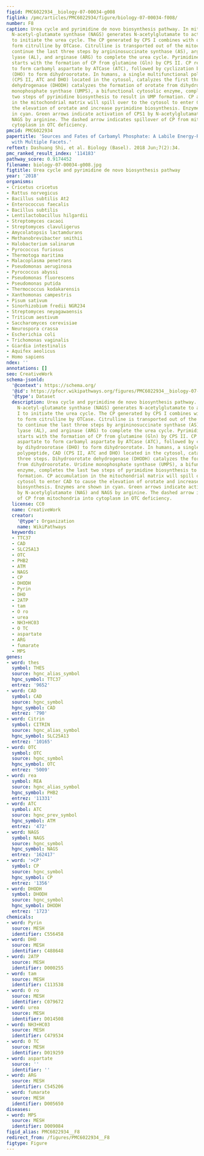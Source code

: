 ```yaml
---
figid: PMC6022934__biology-07-00034-g008
figlink: /pmc/articles/PMC6022934/figure/biology-07-00034-f008/
number: F8
caption: Urea cycle and pyrimidine de novo biosynthesis pathway. In mitochondria,
  N-acetyl-glutamate synthase (NAGS) generates N-acetylglutamate to activate CPS I
  to initiate the urea cycle. The CP generated by CPS I combines with ornithine to
  form citrulline by OTCase. Citrulline is transported out of the mitochondria to
  continue the last three steps by argininosuccinate synthase (AS), argininosuccinate
  lyase (AL), and arginase (ARG) to complete the urea cycle. Pyrimidine biosynthesis
  starts with the formation of CP from glutamine (Gln) by CPS II. CP reacts with aspartate
  to form carbamyl aspartate by ATCase (ATC), followed by cyclization by dihydroorotase
  (DHO) to form dihydroorotate. In humans, a single multifunctional polypeptide, CAD
  (CPS II, ATC and DHO) located in the cytosol, catalyzes the first three steps. Dihydroorotate
  dehydrogenase (DHODH) catalyzes the formation of orotate from dihydroorotate. Uridine
  monophosphate synthase (UMPS), a bifunctional cytosolic enzyme, completes the last
  two steps of pyrimidine biosynthesis to result in UMP formation. CP accumulation
  in the mitochondrial matrix will spill over to the cytosol to enter CAD to cause
  the elevation of orotate and increase pyrimidine biosynthesis. Enzymes are shown
  in cyan. Green arrows indicate activation of CPS1 by N-acetylglutamate (NAG) and
  NAGS by arginine. The dashed arrow indicates spillover of CP from mitochondria into
  cytoplasm in OTC deficiency.
pmcid: PMC6022934
papertitle: 'Sources and Fates of Carbamyl Phosphate: A Labile Energy-Rich Molecule
  with Multiple Facets.'
reftext: Dashuang Shi, et al. Biology (Basel). 2018 Jun;7(2):34.
pmc_ranked_result_index: '114183'
pathway_score: 0.9174452
filename: biology-07-00034-g008.jpg
figtitle: Urea cycle and pyrimidine de novo biosynthesis pathway
year: '2018'
organisms:
- Cricetus cricetus
- Rattus norvegicus
- Bacillus subtilis At2
- Enterococcus faecalis
- Bacillus subtilis
- Lentilactobacillus hilgardii
- Streptomyces cacaoi
- Streptomyces clavuligerus
- Amycolatopsis lactamdurans
- Methanobrevibacter smithii
- Halobacterium salinarum
- Pyrococcus furiosus
- Thermotoga maritima
- Malacoplasma penetrans
- Pseudomonas aeruginosa
- Pyrococcus abyssi
- Pseudomonas fluorescens
- Pseudomonas putida
- Thermococcus kodakarensis
- Xanthomonas campestris
- Pisum sativum
- Sinorhizobium fredii NGR234
- Streptomyces neyagawaensis
- Triticum aestivum
- Saccharomyces cerevisiae
- Neurospora crassa
- Escherichia coli
- Trichomonas vaginalis
- Giardia intestinalis
- Aquifex aeolicus
- Homo sapiens
ndex: ''
annotations: []
seo: CreativeWork
schema-jsonld:
  '@context': https://schema.org/
  '@id': https://pfocr.wikipathways.org/figures/PMC6022934__biology-07-00034-g008.html
  '@type': Dataset
  description: Urea cycle and pyrimidine de novo biosynthesis pathway. In mitochondria,
    N-acetyl-glutamate synthase (NAGS) generates N-acetylglutamate to activate CPS
    I to initiate the urea cycle. The CP generated by CPS I combines with ornithine
    to form citrulline by OTCase. Citrulline is transported out of the mitochondria
    to continue the last three steps by argininosuccinate synthase (AS), argininosuccinate
    lyase (AL), and arginase (ARG) to complete the urea cycle. Pyrimidine biosynthesis
    starts with the formation of CP from glutamine (Gln) by CPS II. CP reacts with
    aspartate to form carbamyl aspartate by ATCase (ATC), followed by cyclization
    by dihydroorotase (DHO) to form dihydroorotate. In humans, a single multifunctional
    polypeptide, CAD (CPS II, ATC and DHO) located in the cytosol, catalyzes the first
    three steps. Dihydroorotate dehydrogenase (DHODH) catalyzes the formation of orotate
    from dihydroorotate. Uridine monophosphate synthase (UMPS), a bifunctional cytosolic
    enzyme, completes the last two steps of pyrimidine biosynthesis to result in UMP
    formation. CP accumulation in the mitochondrial matrix will spill over to the
    cytosol to enter CAD to cause the elevation of orotate and increase pyrimidine
    biosynthesis. Enzymes are shown in cyan. Green arrows indicate activation of CPS1
    by N-acetylglutamate (NAG) and NAGS by arginine. The dashed arrow indicates spillover
    of CP from mitochondria into cytoplasm in OTC deficiency.
  license: CC0
  name: CreativeWork
  creator:
    '@type': Organization
    name: WikiPathways
  keywords:
  - TTC37
  - CAD
  - SLC25A13
  - OTC
  - PHB2
  - ATM
  - NAGS
  - CP
  - DHODH
  - Pyrin
  - DHO
  - 2ATP
  - tam
  - O ro
  - urea
  - NH3+HC03
  - O TC
  - aspartate
  - ARG
  - fumarate
  - MPS
genes:
- word: thes
  symbol: THES
  source: hgnc_alias_symbol
  hgnc_symbol: TTC37
  entrez: '9652'
- word: CAD
  symbol: CAD
  source: hgnc_symbol
  hgnc_symbol: CAD
  entrez: '790'
- word: Citrin
  symbol: CITRIN
  source: hgnc_alias_symbol
  hgnc_symbol: SLC25A13
  entrez: '10165'
- word: OTC
  symbol: OTC
  source: hgnc_symbol
  hgnc_symbol: OTC
  entrez: '5009'
- word: rea
  symbol: REA
  source: hgnc_alias_symbol
  hgnc_symbol: PHB2
  entrez: '11331'
- word: ATC
  symbol: ATC
  source: hgnc_prev_symbol
  hgnc_symbol: ATM
  entrez: '472'
- word: NAGS
  symbol: NAGS
  source: hgnc_symbol
  hgnc_symbol: NAGS
  entrez: '162417'
- word: '>CP'
  symbol: CP
  source: hgnc_symbol
  hgnc_symbol: CP
  entrez: '1356'
- word: DHODH
  symbol: DHODH
  source: hgnc_symbol
  hgnc_symbol: DHODH
  entrez: '1723'
chemicals:
- word: Pyrin
  source: MESH
  identifier: C556458
- word: DHO
  source: MESH
  identifier: C488648
- word: 2ATP
  source: MESH
  identifier: D000255
- word: tam
  source: MESH
  identifier: C113538
- word: O ro
  source: MESH
  identifier: C079672
- word: urea
  source: MESH
  identifier: D014508
- word: NH3+HC03
  source: MESH
  identifier: C479534
- word: O TC
  source: MESH
  identifier: D019259
- word: aspartate
  source: ''
  identifier: ''
- word: ARG
  source: MESH
  identifier: C545206
- word: fumarate
  source: MESH
  identifier: D005650
diseases:
- word: MPS
  source: MESH
  identifier: D009084
figid_alias: PMC6022934__F8
redirect_from: /figures/PMC6022934__F8
figtype: Figure
---
```

